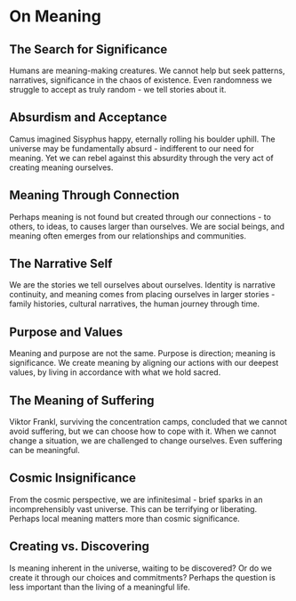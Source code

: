 # On Meaning

## The Search for Significance

Humans are meaning-making creatures. We cannot help but seek patterns, narratives, significance in the chaos of existence. Even randomness we struggle to accept as truly random - we tell stories about it.

## Absurdism and Acceptance

Camus imagined Sisyphus happy, eternally rolling his boulder uphill. The universe may be fundamentally absurd - indifferent to our need for meaning. Yet we can rebel against this absurdity through the very act of creating meaning ourselves.

## Meaning Through Connection

Perhaps meaning is not found but created through our connections - to others, to ideas, to causes larger than ourselves. We are social beings, and meaning often emerges from our relationships and communities.

## The Narrative Self

We are the stories we tell ourselves about ourselves. Identity is narrative continuity, and meaning comes from placing ourselves in larger stories - family histories, cultural narratives, the human journey through time.

## Purpose and Values

Meaning and purpose are not the same. Purpose is direction; meaning is significance. We create meaning by aligning our actions with our deepest values, by living in accordance with what we hold sacred.

## The Meaning of Suffering

Viktor Frankl, surviving the concentration camps, concluded that we cannot avoid suffering, but we can choose how to cope with it. When we cannot change a situation, we are challenged to change ourselves. Even suffering can be meaningful.

## Cosmic Insignificance

From the cosmic perspective, we are infinitesimal - brief sparks in an incomprehensibly vast universe. This can be terrifying or liberating. Perhaps local meaning matters more than cosmic significance.

## Creating vs. Discovering

Is meaning inherent in the universe, waiting to be discovered? Or do we create it through our choices and commitments? Perhaps the question is less important than the living of a meaningful life.
